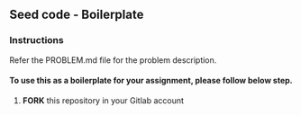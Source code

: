## Seed code - Boilerplate


### Instructions


Refer the PROBLEM.md file for the problem description.


#### To use this as a boilerplate for your assignment, please follow below step.


1. **FORK** this repository in your Gitlab account


